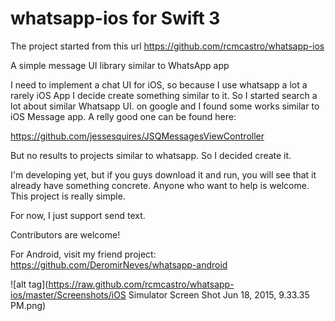 # whatsapp-ios for Swift 3

The project started from this url https://github.com/rcmcastro/whatsapp-ios

A simple message UI library similar to WhatsApp app

I need to implement a chat UI for iOS, so because I use whatsapp a lot a rarely iOS App
I decide create something similar to it. So I started search a lot about similar Whatsapp UI. 
on google and I found some works similar to iOS Message app. A relly good one can be found here:

https://github.com/jessesquires/JSQMessagesViewController

But no results to projects similar to whatsapp. So I decided create it.

I'm developing yet, but if you guys download it and run, you will see that it already 
have something concrete. Anyone who want to help is welcome. This project is really simple.

For now, I just support send text.

Contributors are welcome!

For Android, visit my friend project: https://github.com/DeromirNeves/whatsapp-android



![alt tag](https://raw.github.com/rcmcastro/whatsapp-ios/master/Screenshots/iOS Simulator Screen Shot Jun 18, 2015, 9.33.35 PM.png)
